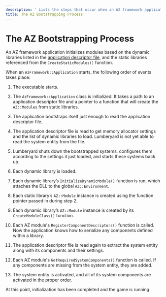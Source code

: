 ```yaml
---
description: ' Lists the steps that occur when an AZ framework application initializes. '
title: The AZ Bootstrapping Process
---
```

# The AZ Bootstrapping Process<a name="az-module-bootstrap"></a>

An AZ framework application initializes modules based on the dynamic libraries listed in the [application descriptor file](az-module-system-entities-configuring.md#az-module-system-entities-configuring-app-descriptor-files), and the static libraries referenced from the `CreateStaticModules()` function\. 

 When an `AzFramework::Application` starts, the following order of events takes place: 

1.  The executable starts\. 

1.  The `AzFramework::Application` class is initialized\. It takes a path to an application descriptor file and a pointer to a function that will create the `AZ::Modules` from static libraries\. 

1.  The application bootstraps itself just enough to read the application descriptor file\. 

1.  The application descriptor file is read to get memory allocator settings and the list of dynamic libraries to load\. Lumberyard is not yet able to read the system entity from the file\. 

1.  Lumberyard shuts down the bootstrapped systems, configures them according to the settings it just loaded, and starts these systems back up\. 

1.  Each dynamic library is loaded\. 

1.  Each dynamic library’s `InitializeDynamicModule()` function is run, which attaches the DLL to the global `AZ::Environment`\. 

1.  Each static library’s `AZ::Module` instance is created using the function pointer passed in during step 2\. 

1.  Each dynamic library’s `AZ::Module` instance is created by its `CreateModuleClass()` function\. 

1.  Each AZ module's `RegisterComponentDescriptors()` function is called\. Now the application knows how to serialize any components defined within a library\. 

1.  The application descriptor file is read again to extract the system entity along with its components and their settings\. 

1.  Each AZ module's `GetRequiredSystemComponents()` function is called\. If any components are missing from the system entity, they are added\. 

1.  The system entity is activated, and all of its system components are activated in the proper order\. 

 At this point, initialization has been completed and the game is running\. 